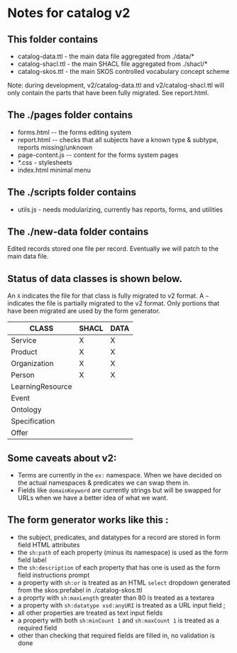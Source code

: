 # Notes for catalog v2

## This folder contains

* catalog-data.ttl - the main data file aggregated from ./data/*
* catalog-shacl.ttl - the main SHACL file  aggregated from ./shacl/*
* catalog-skos.ttl - the main SKOS controlled vocabulary concept scheme

Note: during development, v2/catalog-data.ttl and v2/catalog-shacl.ttl will only contain the parts that have been fully migrated. See report.html.

## The ./pages folder contains

* forms.html -- the forms editing system
* report.html -- checks that all subjects have a known type & subtype, reports missing/unknown
* page-content.js -- content for the forms system pages
* *.css - stylesheets
* index.html minimal menu

## The ./scripts folder contains

* utils.js - needs modularizing, currently has reports, forms, and utilities

## The ./new-data folder contains

Edited records stored one file per record. Eventually we will patch to the main data file.

## Status of data classes is shown below.

An `X` indicates the file for that class is fully migrated to v2 format. A `~` indicates the file is partially migrated to the v2 format. Only portions that have been migrated are used by the form generator. 
 
  | CLASS            | SHACL | DATA
  | -----------------|-------|------
  | Service          |   X   |  X
  | Product          |   X   |  X
  | Organization     |   X   |  X
  | Person           |   X   |  X
  | LearningResource |       |
  | Event            |       | 
  | Ontology         |       |
  | Specification    |       |
  | Offer            |       |

## Some caveats about v2:

* Terms are currently in the `ex:` namespace.  When we have decided on the actual namespaces & predicates we can swap them in.
* Fields like `domainKeyword` are currently strings but will be swapped for URLs when we have a better idea of what we want.

## The form generator works like this :

* the subject, predicates, and datatypes for a record are stored in form field HTML attributes
* the `sh:path` of each property (minus its namespace) is used as the form field label
* the `sh:description` of each property that has one is used as the form field instructions prompt 
* a property with `sh:or` is treated as an HTML `select` dropdown generated from the skos:prefabel in ./catalog-skos.ttl
* a proprty with `sh:maxLength` greater than 80 is treated as a textarea
* a property with `sh:datatype xsd:anyURI` is treated as a URL input field ;
* all other properties are treated as text input fields
* a property with both `sh:minCount 1` and `sh:maxCount 1` is treated as a required field
* other than checking that required fields are filled in, no validation is done


